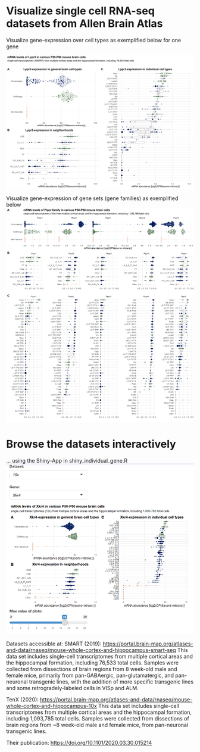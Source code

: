 # Visualize single cell RNA-seq datasets from Allen Brain Atlas

Visualize gene-expression over cell types as exemplified below for one gene

![example visualization for Lppr3 in SMART dataset](https://github.com/jo-fuchs/Gene-expression-AllenBrainAtlas/blob/master/Lppr3_expression_SMART.png?raw=true)


Visualize gene-expression of gene sets (gene families) as exemplified below
![example visualization for Lppr-family in 10x dataset](https://github.com/jo-fuchs/Gene-expression-AllenBrainAtlas/blob/master/Plppr_family_TenX.png?raw=true)


# Browse the datasets interactively 
... using the Shiny-App in shiny_individual_gene.R
![preview of Shiny-App interface](https://github.com/jo-fuchs/Gene-expression-AllenBrainAtlas/blob/master/Shiny_preview.png?raw=true)


Datasets accessible at:
SMART (2019):
https://portal.brain-map.org/atlases-and-data/rnaseq/mouse-whole-cortex-and-hippocampus-smart-seq
This data set includes single-cell transcriptomes from
multiple cortical areas and the hippocampal formation, including 76,533 total
cells. Samples were collected from dissections of brain regions from 8
week-old male and female mice, primarily from pan-GABAergic,
pan-glutamatergic, and pan-neuronal transgenic lines, with the addition of
more specific transgenic lines and some retrogradely-labeled cells in VISp
and ALM.


TenX (2020): https://portal.brain-map.org/atlases-and-data/rnaseq/mouse-whole-cortex-and-hippocampus-10x
This data set includes single-cell transcriptomes from multiple cortical
areas and the hippocampal formation, including 1,093,785 total cells. Samples
were collected from dissections of brain regions from ~8 week-old male and
female mice, from pan-neuronal transgenic lines.

Their publication: https://doi.org/10.1101/2020.03.30.015214